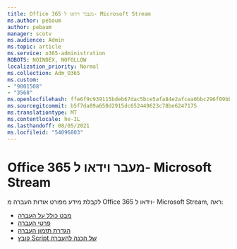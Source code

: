 ```yaml
---
title: Office 365 מעבר וידאו ל- Microsoft Stream
ms.author: pebaum
author: pebaum
manager: scotv
ms.audience: Admin
ms.topic: article
ms.service: o365-administration
ROBOTS: NOINDEX, NOFOLLOW
localization_priority: Normal
ms.collection: Adm_O365
ms.custom:
- "9001508"
- "3568"
ms.openlocfilehash: ffe6f9c939115bdeb67dac5bce5afa84e2afcea0bbc296f09bbe7b15eebf282d
ms.sourcegitcommit: b5f7da89a650d2915dc652449623c78be6247175
ms.translationtype: MT
ms.contentlocale: he-IL
ms.lasthandoff: 08/05/2021
ms.locfileid: "54096803"
---
```

# <a name="office-365-video-transition-to-microsoft-stream"></a>Office 365 מעבר וידאו ל- Microsoft Stream

לקבלת מידע מפורט אודות העברה מ Office 365 וידאו ל- Microsoft Stream, ראה:

- [מבט כולל על העברה](https://docs.microsoft.com/stream/migrate-from-office-365)
- [פרטי העברה](https://docs.microsoft.com/stream/migration-experience)
- [הגדרת תזמון העברה](https://docs.microsoft.com/stream/migration-o365video-timing-setting)
- [קובץ Script של הכנה להעברה](https://docs.microsoft.com/stream/migration-o365video-prep)
